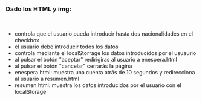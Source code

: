 <h3>Dado los HTML y img:</h3>
<br>
<ul>
  <li> controla que el usuario pueda introducir hasta dos nacionalidades en el checkbox</li>
  <li> el usuario debe introducir todos los datos</li>
  <li> controla mediante el localStorrage los datos introducidos por el usuaurio</li>
  <li> al pulsar el botón "aceptar" redirigiras al usuario a enespera.html</li>
  <li> al pulsar el botón "cancelar" cerrarás la página </li>
  <li> enespera.html: muestra una cuenta atrás de 10 segundos y redirecciona al usuario a resumen.html</li>
  <li> resumen.html: muestra los datos introducidos por el usuario con el localStorage</li>
</ul>
